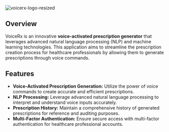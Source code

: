 ![voicerx-logo-resized](https://github.com/saumyasarkar11/voicerx/assets/76894046/4b341e3c-963b-4675-85e5-406ea590f7ea)
## Overview

VoiceRx is an innovative **voice-activated prescription generator** that leverages advanced natural language processing (NLP) and machine learning technologies. This application aims to streamline the prescription creation process for healthcare professionals by allowing them to generate prescriptions through voice commands.

## Features

- **Voice-Activated Prescription Generation:** Utilize the power of voice commands to create accurate and efficient prescriptions.
- **NLP Processing:** Leverage advanced natural language processing to interpret and understand voice inputs accurately.
- **Prescription History:** Maintain a comprehensive history of generated prescriptions for reference and auditing purposes.
- **Multi-Factor Authentication:** Ensure secure access with multi-factor authentication for healthcare professional accounts.

